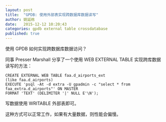 ```yaml
---
layout: post
title:  "GPDB: 使用外部表实现跨数据库数据读写"
author: 姚延栋
date:   2015-12-12 10:20:43
categories: gpdb external table crossdatabase
published: true
---
```


使用 GPDB 如何实现跨数据库数据访问？

同事 Presser Marshall 分享了一个使用 WEB EXTERNAL TABLE 实现跨库数据读写的方法：



    CREATE EXTERNAL WEB TABLE faa.d_airports_ext
    (like faa.d_airports)
    EXECUTE 'psql -At -d extra -U gpadmin -c "select * from faa_extra.d_airports"' ON MASTER
    FORMAT 'TEXT' (DELIMITER '|' NULL E'\N');

写数据使用 WRITABLE 外部表即可。

这种方式可以正常工作，如果有大量数据，则性能会偏慢。